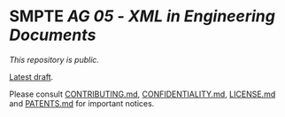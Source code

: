 # SMPTE _AG 05_ - _XML in Engineering Documents_

_This repository is *public*._

[Latest draft](https://doc.smpte-doc.org/draft/ag05/main).

Please consult [CONTRIBUTING.md](./CONTRIBUTING.md), [CONFIDENTIALITY.md](./CONFIDENTIALITY.md), [LICENSE.md](./LICENSE.md) and
[PATENTS.md](./PATENTS.md) for important notices.
